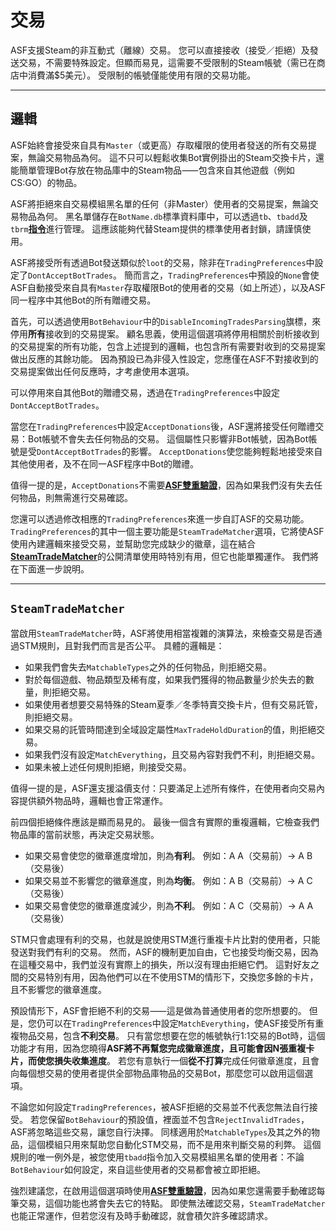 # 交易

ASF支援Steam的非互動式（離線）交易。 您可以直接接收（接受／拒絕）及發送交易，不需要特殊設定。但顯而易見，這需要不受限制的Steam帳號（需已在商店中消費滿$5美元）。 受限制的帳號僅能使用有限的交易功能。

---

## 邏輯

ASF始終會接受來自具有&#8203;`Master`&#8203;（或更高）存取權限的使用者發送的所有交易提案，無論交易物品為何。 這不只可以輕鬆收集Bot實例掛出的Steam交換卡片，還能簡單管理Bot存放在物品庫中的Steam物品⸺包含來自其他遊戲（例如CS:GO）的物品。

ASF將拒絕來自交易模組黑名單的任何（非Master）使用者的交易提案，無論交易物品為何。 黑名單儲存在&#8203;`BotName.db`&#8203;標準資料庫中，可以透過&#8203;`tb`&#8203;、&#8203;`tbadd`&#8203;及&#8203;`tbrm`&#8203;**[指令](https://github.com/JustArchiNET/ArchiSteamFarm/wiki/Commands-zh-TW)**&#8203;進行管理。 這應該能夠代替Steam提供的標準使用者封鎖，請謹慎使用。

ASF將接受所有透過Bot發送類似於&#8203;`loot`&#8203;的交易，除非在&#8203;`TradingPreferences`&#8203;中設定了&#8203;`DontAcceptBotTrades`&#8203;。 簡而言之，&#8203;`TradingPreferences`&#8203;中預設的&#8203;`None`&#8203;會使ASF自動接受來自具有&#8203;`Master`&#8203;存取權限Bot的使用者的交易（如上所述），以及ASF同一程序中其他Bot的所有贈禮交易。

首先，可以透過使用&#8203;`BotBehaviour`&#8203;中的&#8203;`DisableIncomingTradesParsing`&#8203;旗標，來停用&#8203;**所有**&#8203;接收到的交易提案。 顧名思義，使用這個選項將停用相關於剖析接收到的交易提案的所有功能，包含上述提到的邏輯，也包含所有需要對收到的交易提案做出反應的其餘功能。 因為預設已為非侵入性設定，您應僅在ASF不對接收到的交易提案做出任何反應時，才考慮使用本選項。

可以停用來自其他Bot的贈禮交易，透過在&#8203;`TradingPreferences`&#8203;中設定&#8203;`DontAcceptBotTrades`&#8203;。

當您在&#8203;`TradingPreferences`&#8203;中設定&#8203;`AcceptDonations`&#8203;後，ASF還將接受任何贈禮交易：Bot帳號不會失去任何物品的交易。 這個屬性只影響非Bot帳號，因為Bot帳號是受&#8203;`DontAcceptBotTrades`&#8203;的影響。 `AcceptDonations`&#8203;使您能夠輕鬆地接受來自其他使用者，及不在同一ASF程序中Bot的贈禮。

值得一提的是，&#8203;`AcceptDonations`&#8203;不需要&#8203;**[ASF雙重驗證](https://github.com/JustArchiNET/ArchiSteamFarm/wiki/Two-factor-authentication-zh-TW)**&#8203;，因為如果我們沒有失去任何物品，則無需進行交易確認。

您還可以透過修改相應的&#8203;`TradingPreferences`&#8203;來進一步自訂ASF的交易功能。 `TradingPreferences`&#8203;的其中一個主要功能是&#8203;`SteamTradeMatcher`&#8203;選項，它將使ASF使用內建邏輯來接受交易，並幫助您完成缺少的徽章，這在結合&#8203;**[SteamTradeMatcher](https://www.steamtradematcher.com)**&#8203;的公開清單使用時特別有用，但它也能單獨運作。 我們將在下面進一步說明。

---

## `SteamTradeMatcher`

當啟用&#8203;`SteamTradeMatcher`&#8203;時，ASF將使用相當複雜的演算法，來檢查交易是否通過STM規則，且對我們而言是否公平。 具體的邏輯是：

- 如果我們會失去&#8203;`MatchableTypes`&#8203;之外的任何物品，則拒絕交易。
- 對於每個遊戲、物品類型及稀有度，如果我們獲得的物品數量少於失去的數量，則拒絕交易。
- 如果使用者想要交易特殊的Steam夏季／冬季特賣交換卡片，但有交易託管，則拒絕交易。
- 如果交易的託管時間達到全域設定屬性&#8203;`MaxTradeHoldDuration`&#8203;的值，則拒絕交易。
- 如果我們沒有設定&#8203;`MatchEverything`&#8203;，且交易內容對我們不利，則拒絕交易。
- 如果未被上述任何規則拒絕，則接受交易。

值得一提的是，ASF還支援溢價支付：只要滿足上述所有條件，在使用者向交易內容提供額外物品時，邏輯也會正常運作。

前四個拒絕條件應該是顯而易見的。 最後一個含有實際的重複邏輯，它檢查我們物品庫的當前狀態，再決定交易狀態。

- 如果交易會使您的徽章進度增加，則為&#8203;**有利**&#8203;。 例如：A A（交易前）-> A B（交易後）
- 如果交易並不影響您的徽章進度，則為&#8203;**均衡**&#8203;。 例如：A B（交易前）-> A C（交易後）
- 如果交易會使您的徽章進度減少，則為&#8203;**不利**&#8203;。 例如：A C（交易前）-> A A（交易後）

STM只會處理有利的交易，也就是說使用STM進行重複卡片比對的使用者，只能發送對我們有利的交易。 然而，ASF的機制更加自由，它也接受均衡交易，因為在這種交易中，我們並沒有實際上的損失，所以沒有理由拒絕它們。 這對好友之間的交易特別有用，因為他們可以在不使用STM的情形下，交換您多餘的卡片，且不影響您的徽章進度。

預設情形下，ASF會拒絕不利的交易⸺這是做為普通使用者的您所想要的。 但是，您仍可以在&#8203;`TradingPreferences`&#8203;中設定&#8203;`MatchEverything`&#8203;，使ASF接受所有重複物品交易，包含&#8203;**不利交易**&#8203;。 只有當您想要在您的帳號執行1:1交易的Bot時，這個功能才有用，因為您曉得&#8203;**ASF將不再幫您完成徽章進度，且可能會因N張重複卡片，而使您損失收集進度**&#8203;。 若您有意執行一個&#8203;**從不打算**&#8203;完成任何徽章進度，且會向每個想交易的使用者提供全部物品庫物品的交易Bot，那麼您可以啟用這個選項。

不論您如何設定&#8203;`TradingPreferences`&#8203;，被ASF拒絕的交易並不代表您無法自行接受。 若您保留&#8203;`BotBehaviour`&#8203;的預設值，裡面並不包含&#8203;`RejectInvalidTrades`&#8203;，ASF將忽略這些交易，讓您自行決擇。 同樣適用於&#8203;`MatchableTypes`&#8203;及其之外的物品，這個模組只用來幫助您自動化STM交易，而不是用來判斷交易的利弊。 這個規則的唯一例外是，被您使用&#8203;`tbadd`&#8203;指令加入交易模組黑名單的使用者：不論&#8203;`BotBehaviour`&#8203;如何設定，來自這些使用者的交易都會被立即拒絕。

強烈建議您，在啟用這個選項時使用&#8203;**[ASF雙重驗證](https://github.com/JustArchiNET/ArchiSteamFarm/wiki/Two-factor-authentication-zh-TW)**&#8203;，因為如果您還需要手動確認每筆交易，這個功能也將會失去它的特點。 即使無法確認交易，&#8203;`SteamTradeMatcher`&#8203;也能正常運作，但若您沒有及時手動確認，就會積欠許多確認請求。